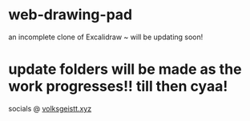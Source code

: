 # web-drawing-pad
an incomplete clone of Excalidraw ~ will be updating soon! 
# update folders will be made as the work progresses!! till then cyaa!
socials @ [volksgeistt.xyz](https://volksgeistt.xyz)

